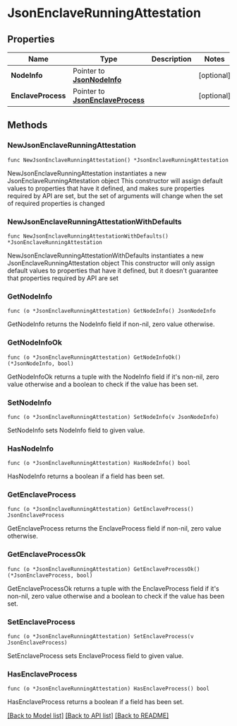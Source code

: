 # JsonEnclaveRunningAttestation

## Properties

Name | Type | Description | Notes
------------ | ------------- | ------------- | -------------
**NodeInfo** | Pointer to [**JsonNodeInfo**](json_NodeInfo.md) |  | [optional] 
**EnclaveProcess** | Pointer to [**JsonEnclaveProcess**](json_EnclaveProcess.md) |  | [optional] 

## Methods

### NewJsonEnclaveRunningAttestation

`func NewJsonEnclaveRunningAttestation() *JsonEnclaveRunningAttestation`

NewJsonEnclaveRunningAttestation instantiates a new JsonEnclaveRunningAttestation object
This constructor will assign default values to properties that have it defined,
and makes sure properties required by API are set, but the set of arguments
will change when the set of required properties is changed

### NewJsonEnclaveRunningAttestationWithDefaults

`func NewJsonEnclaveRunningAttestationWithDefaults() *JsonEnclaveRunningAttestation`

NewJsonEnclaveRunningAttestationWithDefaults instantiates a new JsonEnclaveRunningAttestation object
This constructor will only assign default values to properties that have it defined,
but it doesn't guarantee that properties required by API are set

### GetNodeInfo

`func (o *JsonEnclaveRunningAttestation) GetNodeInfo() JsonNodeInfo`

GetNodeInfo returns the NodeInfo field if non-nil, zero value otherwise.

### GetNodeInfoOk

`func (o *JsonEnclaveRunningAttestation) GetNodeInfoOk() (*JsonNodeInfo, bool)`

GetNodeInfoOk returns a tuple with the NodeInfo field if it's non-nil, zero value otherwise
and a boolean to check if the value has been set.

### SetNodeInfo

`func (o *JsonEnclaveRunningAttestation) SetNodeInfo(v JsonNodeInfo)`

SetNodeInfo sets NodeInfo field to given value.

### HasNodeInfo

`func (o *JsonEnclaveRunningAttestation) HasNodeInfo() bool`

HasNodeInfo returns a boolean if a field has been set.

### GetEnclaveProcess

`func (o *JsonEnclaveRunningAttestation) GetEnclaveProcess() JsonEnclaveProcess`

GetEnclaveProcess returns the EnclaveProcess field if non-nil, zero value otherwise.

### GetEnclaveProcessOk

`func (o *JsonEnclaveRunningAttestation) GetEnclaveProcessOk() (*JsonEnclaveProcess, bool)`

GetEnclaveProcessOk returns a tuple with the EnclaveProcess field if it's non-nil, zero value otherwise
and a boolean to check if the value has been set.

### SetEnclaveProcess

`func (o *JsonEnclaveRunningAttestation) SetEnclaveProcess(v JsonEnclaveProcess)`

SetEnclaveProcess sets EnclaveProcess field to given value.

### HasEnclaveProcess

`func (o *JsonEnclaveRunningAttestation) HasEnclaveProcess() bool`

HasEnclaveProcess returns a boolean if a field has been set.


[[Back to Model list]](../README.md#documentation-for-models) [[Back to API list]](../README.md#documentation-for-api-endpoints) [[Back to README]](../README.md)


